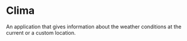 # Clima
An application that gives information about the weather conditions at the current or a custom location.
